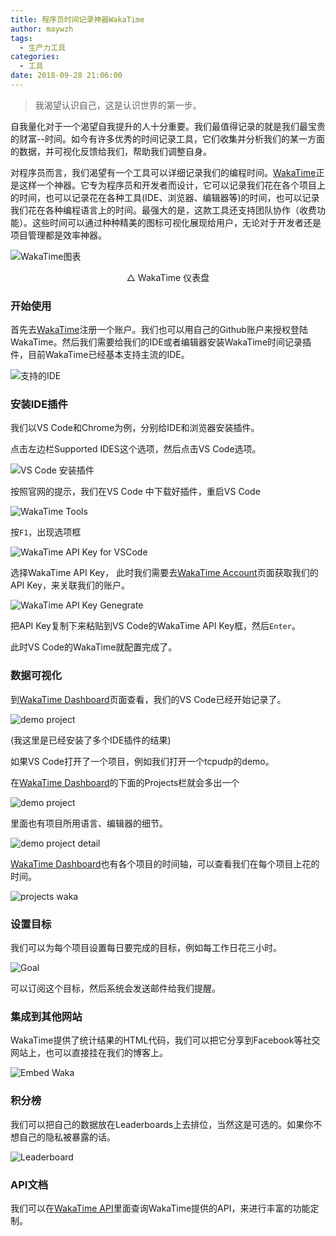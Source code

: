 ```yaml
---
title: 程序员时间记录神器WakaTime
author: maywzh
tags:
  - 生产力工具
categories:
  - 工具
date: 2018-09-28 21:06:00
---
```

> 我渴望认识自己，这是认识世界的第一步。

自我量化对于一个渴望自我提升的人十分重要。我们最值得记录的就是我们最宝贵的财富--时间。如今有许多优秀的时间记录工具，它们收集并分析我们的某一方面的数据，并可视化反馈给我们，帮助我们调整自身。

<!--more-->

对程序员而言，我们渴望有一个工具可以详细记录我们的编程时间。[WakaTime](WakaTime.com)正是这样一个神器。它专为程序员和开发者而设计，它可以记录我们花在各个项目上的时间，也可以记录花在各种工具(IDE、浏览器、编辑器等)的时间，也可以记录我们花在各种编程语言上的时间。最强大的是，这款工具还支持团队协作（收费功能）。这些时间可以通过种种精美的图标可视化展现给用户，无论对于开发者还是项目管理都是效率神器。

![WakaTime图表](https://ws3.sinaimg.cn/large/006tNc79gy1fvpio1scoij30wz0kqtbk.jpg)

<center>△ WakaTime 仪表盘</center>

### 开始使用

首先去[WakaTime](WakaTime.com)注册一个账户。我们也可以用自己的Github账户来授权登陆WakaTime。然后我们需要给我们的IDE或者编辑器安装WakaTime时间记录插件，目前WakaTime已经基本支持主流的IDE。

![支持的IDE](https://ws2.sinaimg.cn/large/006tNc79gy1fvpix0uen4j31fn0np7a5.jpg)

### 安装IDE插件

我们以VS Code和Chrome为例，分别给IDE和浏览器安装插件。

点击左边栏Supported IDES这个选项，然后点击VS Code选项。

![VS Code 安装插件](https://ws3.sinaimg.cn/large/006tNc79gy1fvpj4qkuoaj30up0iljtw.jpg)

按照官网的提示，我们在VS Code 中下载好插件，重启VS Code

![WakaTime Tools](https://ws2.sinaimg.cn/large/006tNc79gy1fvpj1qso27j31kw09kq6d.jpg)

按`F1`，出现选项框

![WakaTime API Key for VSCode](https://ws1.sinaimg.cn/large/006tNc79gy1fvpj4lsuimj30zg0rgjvz.jpg)

选择WakaTime API Key， 此时我们需要去[WakaTime Account](https://WakaTime.com/settings/account)页面获取我们的API Key，来关联我们的账户。

![WakaTime API Key Genegrate](https://ws2.sinaimg.cn/large/006tNc79gy1fvpj77igm0j31bc044jro.jpg)

把API Key复制下来粘贴到VS Code的WakaTime API Key框，然后`Enter`。

此时VS Code的WakaTime就配置完成了。

### 数据可视化

到[WakaTime Dashboard](https://WakaTime.com/dashboard)页面查看，我们的VS Code已经开始记录了。

![demo project](https://ws1.sinaimg.cn/large/006tNc79gy1fvpjbbgdmej30j905qq3a.jpg)

(我这里是已经安装了多个IDE插件的结果)

如果VS Code打开了一个项目，例如我们打开一个tcpudp的demo。

在[WakaTime Dashboard](https://WakaTime.com/dashboard)的下面的Projects栏就会多出一个

![demo project](https://ws1.sinaimg.cn/large/006tNc79gy1fvpjfaomjbj30fe05fwei.jpg)

里面也有项目所用语言、编辑器的细节。

![demo project detail](https://ws3.sinaimg.cn/large/006tNc79gy1fvpjv6t0y4j318p0ijjtb.jpg)

[WakaTime Dashboard](https://WakaTime.com/dashboard)也有各个项目的时间轴，可以查看我们在每个项目上花的时间。

![projects waka](https://ws4.sinaimg.cn/large/006tNc79gy1fvpjl6dl1xj30hz05a74i.jpg)

### 设置目标

我们可以为每个项目设置每日要完成的目标，例如每工作日花三小时。

![Goal](https://ws3.sinaimg.cn/large/006tNc79gy1fvpjqe00vrj319z08gt9b.jpg)

可以订阅这个目标，然后系统会发送邮件给我们提醒。

### 集成到其他网站

WakaTime提供了统计结果的HTML代码，我们可以把它分享到Facebook等社交网站上，也可以直接挂在我们的博客上。

![Embed Waka](https://ws1.sinaimg.cn/large/006tNc79gy1fvpjt8ospjj30p40jt40g.jpg)

### 积分榜

我们可以把自己的数据放在Leaderboards上去排位，当然这是可选的。如果你不想自己的隐私被暴露的话。

![Leaderboard](https://ws3.sinaimg.cn/large/006tNc79gy1fvpjyyw6h3j31480alq51.jpg)



### API文档

我们可以在[WakaTime API](https://WakaTime.com/developers)里面查询WakaTime提供的API，来进行丰富的功能定制。